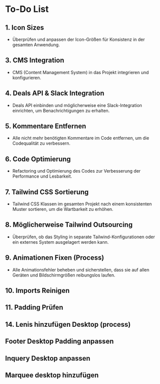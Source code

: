 # To-Do List

## 1. **Icon Sizes**  
- Überprüfen und anpassen der Icon-Größen für Konsistenz in der gesamten Anwendung.

## 3. **CMS Integration**  
- CMS (Content Management System) in das Projekt integrieren und konfigurieren.

## 4. **Deals API & Slack Integration**  
- Deals API einbinden und möglicherweise eine Slack-Integration einrichten, um Benachrichtigungen zu erhalten.

## 5. **Kommentare Entfernen**  
- Alle nicht mehr benötigten Kommentare im Code entfernen, um die Codequalität zu verbessern.

## 6. **Code Optimierung**  
- Refactoring und Optimierung des Codes zur Verbesserung der Performance und Lesbarkeit.

## 7. **Tailwind CSS Sortierung**  
- Tailwind CSS Klassen im gesamten Projekt nach einem konsistenten Muster sortieren, um die Wartbarkeit zu erhöhen.

## 8. **Möglicherweise Tailwind Outsourcing**  
- Überprüfen, ob das Styling in separate Tailwind-Konfigurationen oder ein externes System ausgelagert werden kann.

## 9. **Animationen Fixen** (Process)
- Alle Animationsfehler beheben und sicherstellen, dass sie auf allen Geräten und Bildschirmgrößen reibungslos laufen.

## 10. **Imports Reinigen**

## 11. **Padding Prüfen**

## 14. **Lenis hinzufügen Desktop** (process)

## Footer Desktop Padding anpassen
## Inquery Desktop anpassen
## Marquee desktop hinzufügen
